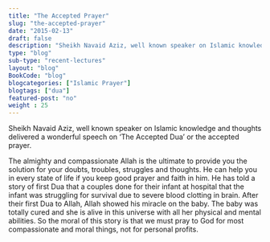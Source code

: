 ```yaml
--- 
title: "The Accepted Prayer" 
slug: "the-accepted-prayer"
date: "2015-02-13" 
draft: false 
description: "Sheikh Navaid Aziz, well known speaker on Islamic knowledge and thoughts delivered a wonderful speech on ‘The Accepted Dua’ or the accepted prayer." 
type: "blog"
sub-type: "recent-lectures" 
layout: "blog" 
BookCode: "blog"
blogcategories: ["Islamic Prayer"]
blogtags: ["dua"]
featured-post: "no"
weight : 25 
---  
```

Sheikh Navaid Aziz, well known speaker on Islamic knowledge and thoughts delivered a wonderful speech on ‘The Accepted Dua’ or the accepted prayer.

The almighty and compassionate Allah is the ultimate to provide you the solution for your doubts, troubles, struggles and thoughts. He can help you in every state of life if you keep good prayer and faith in him. He has told a story of first Dua that a couples done for their infant at hospital that the infant was struggling for survival due to severe blood clotting in brain. After their first Dua to Allah, Allah showed his miracle on the baby. The baby was totally cured and she is alive in this universe with all her physical and mental abilities. So the moral of this story is that we must pray to God for most compassionate and moral things, not for personal profits.

